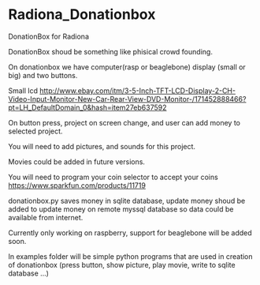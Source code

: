 # Radiona_Donationbox
DonationBox for Radiona

DonationBox shoud be something like phisical crowd founding.

On donationbox we have computer(rasp or beaglebone) display (small or big) and two buttons.

Small lcd
http://www.ebay.com/itm/3-5-Inch-TFT-LCD-Display-2-CH-Video-Input-Monitor-New-Car-Rear-View-DVD-Monitor-/171452888466?pt=LH_DefaultDomain_0&hash=item27eb637592

On button press, project on screen change, and user can add money to selected project.

You will need to add pictures, and sounds for this project.

Movies could be added in future versions.

You will need to program your coin selector to accept your coins
https://www.sparkfun.com/products/11719

donationbox.py saves money in sqlite database, update money shoud be added to update money on remote myssql database so data could be available from internet.

Currently only working on raspberry, support for beaglebone will be added soon.

In examples folder will be simple python programs that are used in creation of donationbox (press button, show picture, play movie, write to sqlite database ...)
